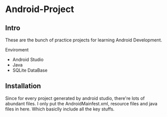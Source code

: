 # Android-Project

## Intro

These are the bunch of practice projects for learning Android Development.

Enviroment
  - Android Studio
  - Java
  - SQLite DataBase


## Installation

  Since for every project generated by android studio, there're lots of abundant files. I only put the AndroidMainfest.xml, resource files and java files in here. Which basiclly include all the key stuffs.
  

